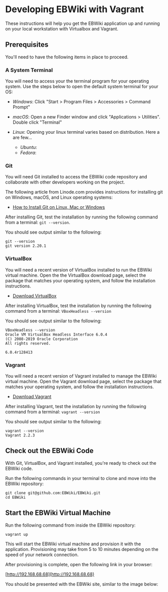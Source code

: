 # Developing EBWiki with Vagrant

These instructions will help you get the EBWiki application up and running on your local workstation with Virtualbox and Vagrant.

## Prerequisites

You'll need to have the following items in place to proceed.

### A System Terminal

You will need to access your the terminal program for your operating system.  Use the steps below to open the default system terminal for your OS: 

* *Windows*: Click "Start > Program Files > Accessories > Command Prompt" 

* *macOS*: Open a new Finder window and click "Applications > Utilities".  Double click "Terminal"

* *Linux*: Opening your linux terminal varies based on distribution.  Here a are few...
  * *Ubuntu*: 
  * *Fedora*: 

### Git
You will need Git installed to access the EBWiki code repository and collaborate with other developers working on the project.

The following article from Linode.com provides instructions for installing git on Windows, macOS, and Linux operating systems:

* [How to Install Git on Linux, Mac or Windows
](https://www.linode.com/docs/development/version-control/how-to-install-git-on-linux-mac-and-windows/)

After installing Git, test the installation by running the following command from a terminal: `git --version`.

You should see output similar to the following:

```
git --version
git version 2.20.1
```

### VirtualBox
You will need a recent version of VirtualBox installed to run the EBWiki virtual machine. Open the the VirtualBox download page, select the package that matches your operating system, and follow the installation instructions.

* [Download VirtualBox](https://www.virtualbox.org/wiki/Downloads) 

After installing VirtualBox, test the installation by running the following command from a terminal: `VBoxHeadless --version`

You should see output similar to the following:

```
VBoxHeadless --version
Oracle VM VirtualBox Headless Interface 6.0.4
(C) 2008-2019 Oracle Corporation
All rights reserved.

6.0.4r128413
```

### Vagrant
You will need a recent version of Vagrant installed to manage the EBWiki virtual machine. Open the Vagrant download page, select the package that matches your operating system, and follow the installation instructions.

* [Download Vagrant](https://www.vagrantup.com/downloads.html)

After installing Vagrant, test the installation by running the following command from a terminal: `vagrant --version`

You should see output similar to the following:

```
vagrant --version
Vagrant 2.2.3
```

## Check out the EBWiki Code

With Git, VirtualBox, and Vagrant installed, you're ready to check out the EBWiki code.

Run the following commands in your terminal to clone and move into the EBWiki repository:

```
git clone git@github.com:EBWiki/EBWiki.git
cd EBWiki
```

## Start the EBWiki Virtual Machine

Run the following command from inside the EBWiki repository:

```
vagrant up
```

This will start the EBWiki virtual machine and provision it with the application.  Provisioning may take from 5 to 10 minutes depending on the speed of your network connection.

After provisioning is complete, open the following link in your browser:

[http://192.168.68.68](http://192.168.68.68)

You should be presented with the EBWiki site, similar to the image below:


